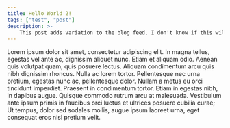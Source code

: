 ```yaml
---
title: Hello World 2!
tags: ["test", "post"]
description: >-
    This post adds variation to the blog feed. I don't know if this will work.
---
```

Lorem ipsum dolor sit amet, consectetur adipiscing elit. In magna tellus, egestas vel ante ac, dignissim aliquet nunc. Etiam et aliquam odio. Aenean quis volutpat quam, quis posuere lectus. Aliquam condimentum arcu quis nibh dignissim rhoncus. Nulla ac lorem tortor. Pellentesque nec urna pretium, egestas nunc ac, pellentesque dolor. Nullam a metus eu orci tincidunt imperdiet. Praesent in condimentum tortor. Etiam in egestas nibh, in dapibus augue. Quisque commodo rutrum arcu at malesuada. Vestibulum ante ipsum primis in faucibus orci luctus et ultrices posuere cubilia curae; Ut tempus, dolor sed sodales mollis, augue ipsum laoreet urna, eget consequat eros nisl pretium velit.